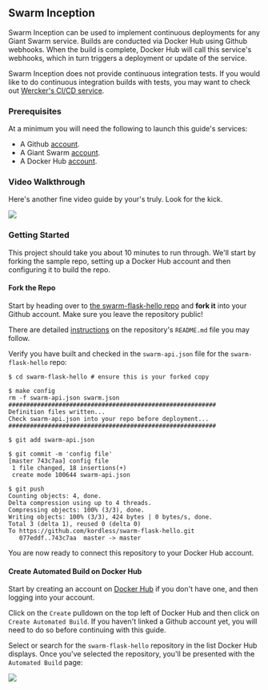 ## Swarm Inception
Swarm Inception can be used to implement continuous deployments for any Giant Swarm service. Builds are conducted via Docker Hub using Github webhooks. When the build is complete, Docker Hub will call this service's webhooks, which in turn triggers a deployment or update of the service.

Swarm Inception does not provide continuous integration tests. If you would like to do continuous integration builds with tests, you may want to check out [Wercker's CI/CD service](http://wercker.com/).

### Prerequisites
At a minimum you will need the following to launch this guide's services:

* A Github [account](https://github.com).
* A Giant Swarm [account](https://giantswarm.io/request-invite/).
* A Docker Hub [account](https://hub.docker.com).

### Video Walkthrough
Here's another fine video guide by your's truly. Look for the kick.

[![](https://raw.githubusercontent.com/giantswarm/swarm-wercker/master/static/video.png)](https://vimeo.com/134043502)

### Getting Started
This project should take you about 10 minutes to run through. We'll start by forking the sample repo, setting up a Docker Hub account and then configuring it to build the repo.

#### Fork the Repo
Start by heading over to [the swarm-flask-hello repo](https://github.com/giantswarm/swarm-flask-hello) and **fork it** into your Github account. Make sure you leave the repository public!

There are detailed [instructions](https://github.com/giantswarm/swarm-flask-helloworld/blob/master/README.md#flask-helloworld) on the repository's `README.md` file you may follow.

Verify you have built and checked in the `swarm-api.json` file for the `swarm-flask-hello` repo:

```
$ cd swarm-flask-hello # ensure this is your forked copy

$ make config
rm -f swarm-api.json swarm.json
##########################################################
Definition files written...
Check swarm-api.json into your repo before deployment...
##########################################################

$ git add swarm-api.json

$ git commit -m 'config file'
[master 743c7aa] config file
 1 file changed, 18 insertions(+)
 create mode 100644 swarm-api.json

$ git push
Counting objects: 4, done.
Delta compression using up to 4 threads.
Compressing objects: 100% (3/3), done.
Writing objects: 100% (3/3), 424 bytes | 0 bytes/s, done.
Total 3 (delta 1), reused 0 (delta 0)
To https://github.com/kordless/swarm-flask-hello.git
   077eddf..743c7aa  master -> master
```

You are now ready to connect this repository to your Docker Hub account.

#### Create Automated Build on Docker Hub
Start by creating an account on [Docker Hub](https://hub.docker.com/) if you don't have one, and then logging into your account.

Click on the `Create` pulldown on the top left of Docker Hub and then click on `Create Automated Build`. If you haven't linked a Github account yet, you will need to do so before continuing with this guide.

Select or search for the `swarm-flask-hello` repository in the list Docker Hub displays. Once you've selected the repository, you'll be presented with the `Automated Build` page:

![](https://raw.githubusercontent.com/giantswarm/swarm-inception/master/assets/setupbuild.png)



